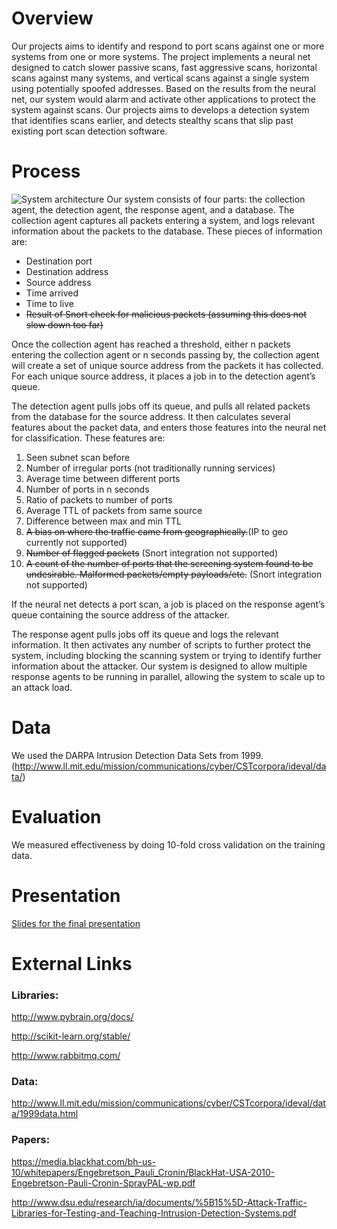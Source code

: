 # Overview
Our projects aims to identify and respond to port scans against one or more systems from one or more systems. The project implements a neural net designed to catch slower passive scans, fast aggressive scans, horizontal scans against many systems, and vertical scans against a single system using potentially spoofed addresses. Based on the results from the neural net, our system would alarm and activate other applications to protect the system against scans. Our projects aims to develops a detection system that identifies scans earlier, and detects stealthy scans that slip past existing port scan detection software.

# Process
![System architecture](https://docs.google.com/drawings/d/1RNIRRjpCY45OXpBxJLRGVe2dGiWd20gSED2H-Dn1qjk/pub?w=960&h=720)
Our system consists of four parts: the collection agent, the detection agent, the response agent, and a database. 
The collection agent captures all packets entering a system, and logs relevant information about the packets to the database. These pieces of information are:
- Destination port
- Destination address
- Source address
- Time arrived
- Time to live
- ~~Result of Snort check for malicious packets (assuming this does not slow down too far)~~

Once the collection agent has reached a threshold, either n packets entering the collection agent or n seconds passing by, the collection agent will create a set of unique source address from the packets it has collected. For each unique source address, it places a job in to the detection agent’s queue.

The detection agent pulls jobs off its queue, and pulls all related packets from the database for the source address. It then calculates several features about the packet data, and enters those features into the neural net for classification. These features are:

1. Seen subnet scan before
2. Number of irregular ports (not traditionally running services)
3. Average time between different ports
4. Number of ports in n seconds
5. Ratio of packets to number of ports
6. Average TTL of packets from same source
7. Difference between max and min TTL
8. ~~A bias on where the traffic came from geographically.~~(IP to geo currently not supported)
9. ~~Number of flagged packets~~ (Snort integration not supported)
10. ~~A count of the number of ports that the screening system found to be undesirable.  Malformed packets/empty payloads/etc.~~ (Snort integration not supported)

If the neural net detects a port scan, a job is placed on the response agent’s queue containing the source address of the attacker.

The response agent pulls jobs off its queue and logs the relevant information. It then activates any number of scripts to further protect the system, including blocking the scanning system or trying to identify further information about the attacker. Our system is designed to allow multiple response agents to be running in parallel, allowing the system to scale up to an attack load.

# Data
We used the DARPA Intrusion Detection Data Sets from 1999. (http://www.ll.mit.edu/mission/communications/cyber/CSTcorpora/ideval/data/)


# Evaluation
We measured effectiveness by doing 10-fold cross validation on the training data.

# Presentation
[Slides for the final presentation](https://docs.google.com/presentation/d/1th6rvQ79YW52-BZvkmWwdCs9tmTbjGukOMyATNWydDw/edit?usp=sharing)


# External Links

### Libraries:
http://www.pybrain.org/docs/

http://scikit-learn.org/stable/

http://www.rabbitmq.com/

### Data:
http://www.ll.mit.edu/mission/communications/cyber/CSTcorpora/ideval/data/1999data.html

### Papers:
https://media.blackhat.com/bh-us-10/whitepapers/Engebretson_Pauli_Cronin/BlackHat-USA-2010-Engebretson-Pauli-Cronin-SprayPAL-wp.pdf

http://www.dsu.edu/research/ia/documents/%5B15%5D-Attack-Traffic-Libraries-for-Testing-and-Teaching-Intrusion-Detection-Systems.pdf
